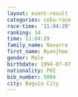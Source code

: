 ```yaml
---
layout: event-result 
categories: cebu-race 
race-time: '11:04:29'
ranking: 14
time: 11:04:29
family_name: Navarro
first_name: Ryanjhoe
gender: Male
birthdate: 1994-07-07
nationality: PHI
bib_number: 5004
city: Baguio City
---
```


